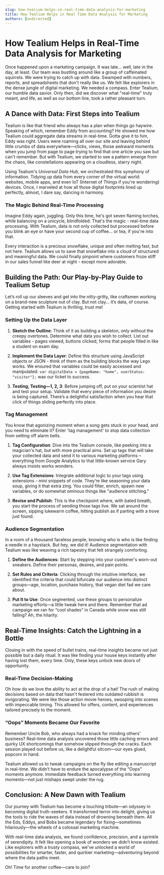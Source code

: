 ```yaml
---
slug: how-tealium-helps-in-real-time-data-analysis-for-marketing
title: How Tealium Helps in Real Time Data Analysis for Marketing
authors: [undirected]
---
```



# How Tealium Helps in Real-Time Data Analysis for Marketing

Once happened upon a marketing campaign. It was late... well, late in the day, at least. Our team was bustling around like a group of caffeinated squirrels. We were trying to catch up with data. Swamped with numbers, reports, and spreadsheets that don't really like us. We felt like explorers in the dense jungle of digital marketing. We needed a compass. Enter Tealium, our humble data savior. Only then, did we discover what "real-time" truly meant, and life, as well as our bottom line, took a rather pleasant turn.

## A Dance with Data: First Steps into Tealium

Tealium is like that friend who always has a plan when things go haywire. Speaking of which, remember Eddy from accounting? He showed me how Tealium could aggregate data streams in real-time. Gotta give it to him, Eddy was right. Users were roaming all over our site and leaving behind little crumbs of data everywhere—clicks, views, those awkward moments when you jump from page to page trying to find that one article you saw but can't remember. But with Tealium, we started to see a pattern emerge from the chaos, like constellations appearing on a cloudless, starry night.

Using Tealium's *Universal Data Hub*, we orchestrated this symphony of information. Tidying up data from every corner of the virtual world: websites, mobile apps, and even IoT (Internet of Things if you're wondering) devices. Once, I marveled at how all those digital footprints lined up perfectly, almost, I dare say, dancing in harmony.

### The Magic Behind Real-Time Processing

Imagine Eddy again, juggling. Only this time, he's got seven flaming torches, while balancing on a unicycle, blindfolded. That's the magic - real-time data processing. With Tealium, data is not only collected but processed before you blink an eye or have your second cup of coffee... or tea, if you're into that. 

Every interaction is a precious snowflake, unique and often melting fast, but not here. Tealium allows us to save that snowflake into a cloud of structured and meaningful data. We could finally pinpoint where customers froze stiff in our sales funnel like deer at night - except more adorable.

## Building the Path: Our Play-by-Play Guide to Tealium Setup

Let’s roll up our sleeves and get into the nitty-gritty, like craftsmen working on a brand-new sculpture out of clay. But not clay... it’s data, of course. Getting started with Tealium is thrilling, trust me!

### Setting Up the Data Layer

1. **Sketch the Outline**: Think of it as building a skeleton, only without the creepy overtones. Determine what data you wish to collect. List out variables - pages viewed, buttons clicked, forms that people filled in like a student on exam day.
   
2. **Implement the Data Layer**: Define this structure using JavaScript objects or JSON - think of them as the building blocks the way Lego works. We ensured that variables could be easily accessed and manipulated. `var digitalData = {pageName: "home", userStatus: "visitor"};` was our ticket to success.

3. **Testing, Testing—1, 2, 3**: Before jumping off, put on your scientist hat and test your setup. Validate that every piece of information you desire is being captured. There’s a delightful satisfaction when you hear that click of things sliding perfectly into place.

### Tag Management

You know that agonizing moment when a song gets stuck in your head, and you need to eliminate it? Enter 'tag management' to stop data collection from setting off alarm bells.

1. **Tag Configuration**: Dive into the Tealium console, like peeking into a magician's hat, but with more practical aims. Set up tags that will take your collected data and send it to various marketing platforms – everything from Google Analytics to that little-known service Gary always insists works wonders.

2. **Use Tag Extensions**: Integrate additional logic to your tags using extensions - mini snippets of code. They’re like seasoning your data soup, giving it that extra zing. You could filter, enrich, spawn new variables, or do somewhat ominous things like "audience stitching."

3. **Revise and Publish**: This is the checkpoint where, with bated breath, you start the process of sending those tags live. We sat around the screen, sipping lukewarm coffee, hitting publish as if parting with a trove just found.

### Audience Segmentation

In a room of a thousand faceless people, knowing who is who is like finding a needle in a haystack. But hey, we did it! Audience segmentation with Tealium was like weaving a rich tapestry that felt strangely comforting.

1. **Define the Audiences**: Start by stepping into your customer's worn-out sneakers. Define their personas, desires, and pain points. 

2. **Set Rules and Criteria**: Clicking through the intuitive interface, we identified the criteria that could bifurcate our audience into distinct groups—age, location, purchase history, that vegan diet fad we care about.

3. **Put It to Use**: Once segmented, use these groups to personalize marketing efforts—a little tweak here and there. Remember that ad campaign we ran for “cool shades” in Canada while snow was still falling? Ah, the hilarity.

## Real-Time Insights: Catch the Lightning in a Bottle 

Closing in with the speed of bullet trains, real-time insights became not just possible but a daily ritual. It was like finding your house keys instantly after having lost them, every time. Only, these keys unlock new doors of opportunity.

### Real-Time Decision-Making

Oh how do we love the ability to act at the drop of a hat! The rush of making decisions based on data that hasn't festered into outdated rubbish is invigorating. We were like those action movie heroes, swooping into scenes with impeccable timing. This allowed for offers, content, and experiences tailored precisely to the moment.
 
### “Oops” Moments Became Our Favorite

Remember Uncle Bob, who always had a knack for minding others' business? Real-time data analysis uncovered those little caching errors and quirky UX shortcomings that somehow slipped through the cracks. Each session played out before us, like a delightful sitcom—our eyes glued, popcorn in hand.

Tealium allowed us to tweak campaigns on the fly like editing a manuscript in real-time. We didn’t have to endure the apocalypse of the “Oops” moments anymore. Immediate feedback turned everything into learning moments—not just mishaps swept under the rug.

## Conclusion: A New Dawn with Tealium

Our journey with Tealium has become a touching tribute—an odyssey in becoming digital truth-seekers. It transformed terror into delight, giving us the tools to ride the waves of data instead of drowning beneath them. All the Eds, Eddys, and Bobs became legendary for fixing—sometimes hilariously—the wheels of a colossal marketing machine. 

With real-time data analysis, we found confidence, precision, and a sprinkle of serendipity. It felt like opening a book of wonders we didn’t know existed. Like explorers with a trusty compass, we've unlocked a world of possibilities for smarter, faster, and quirkier marketing—adventuring beyond where the data paths meet. 

Oh! Time for another coffee—care to join?